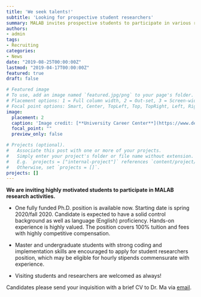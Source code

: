 ```yaml
---
title: 'We seek talents!'
subtitle: 'Looking for prospective student researchers'
summary: MALAB invites prospective students to participate in various research activities this fall
authors:
- admin
tags:
- Recruiting
categories:
- News
date: "2019-08-25T00:00:00Z"
lastmod: "2019-04-17T00:00:00Z"
featured: true
draft: false

# Featured image
# To use, add an image named `featured.jpg/png` to your page's folder.
# Placement options: 1 = Full column width, 2 = Out-set, 3 = Screen-width
# Focal point options: Smart, Center, TopLeft, Top, TopRight, Left, Right, BottomLeft, Bottom, BottomRight
image:
  placement: 2
  caption: 'Image credit: [**University Career Center**](https://www.depts.ttu.edu/careercenter/employers/hireredraiders.php)'
  focal_point: ""
  preview_only: false

# Projects (optional).
#   Associate this post with one or more of your projects.
#   Simply enter your project's folder or file name without extension.
#   E.g. `projects = ["internal-project"]` references `content/project/deep-learning/index.md`.
#   Otherwise, set `projects = []`.
projects: []
---
```


**We are inviting highly motivated students to participate in MALAB research activities.**

- One fully funded Ph.D. position is available now. Starting date is spring 2020/fall 2020. Candidate is expected to have a solid control background as well as language (English) proficiency. Hands-on experience is highly valued. The position covers 100% tuition and fees with highly competitive compensation.

- Master and undergraduate students with strong coding and implementation skills are encouraged to apply for student researchers position, which may be eligible for hourly stipends commensurate with experience.

- Visiting students and researchers are welcomed as always!

Candidates please send your inquisition with a brief CV to Dr. Ma via [email](mailto:yao.ma@ttu.edu).
